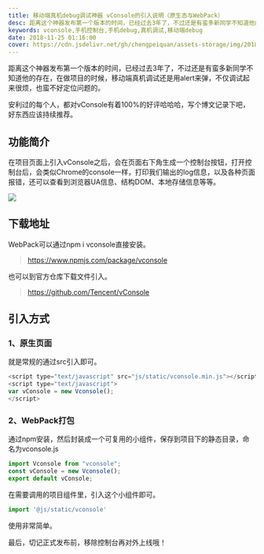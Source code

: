 ```yaml
---
title: 移动端真机debug调试神器 vConsole的引入说明（原生态与WebPack）
desc: 距离这个神器发布第一个版本的时间，已经过去3年了，不过还是有蛮多新同学不知道他的存在，在做项目的时候，移动端真机调试还是用alert来弹，不仅调试起来很烦，也蛮不好定位问题的。安利过的每个人，都对vConsole有着100%的好评哈哈哈，写个博文记录下吧，好东西应该持续推荐。
keywords: vconsole,手机控制台,手机debug,真机调试,移动端debug
date: 2018-11-25 01:16:00
cover: https://cdn.jsdelivr.net/gh/chengpeiquan/assets-storage/img/2018/11/1-1.jpg
---
```


距离这个神器发布第一个版本的时间，已经过去3年了，不过还是有蛮多新同学不知道他的存在，在做项目的时候，移动端真机调试还是用alert来弹，不仅调试起来很烦，也蛮不好定位问题的。

安利过的每个人，都对vConsole有着100%的好评哈哈哈，写个博文记录下吧，好东西应该持续推荐。

## 功能简介

在项目页面上引入vConsole之后，会在页面右下角生成一个控制台按钮，打开控制台后，会类似Chrome的console一样，打印我们输出的log信息，以及各种页面报错，还可以查看到浏览器UA信息、结构DOM、本地存储信息等等。

![](https://cdn.jsdelivr.net/gh/chengpeiquan/assets-storage/img/2018/11/11.jpg)

## 下载地址
WebPack可以通过npm i vconsole直接安装。

>https://www.npmjs.com/package/vconsole

也可以到官方仓库下载文件引入。

>https://github.com/Tencent/vConsole

## 引入方式

### 1、原生页面

就是常规的通过src引入即可。

```javascript
<script type="text/javascript" src="js/static/vconsole.min.js"></script>
<script type="text/javascript">
var vConsole = new Vconsole();
</script>
```

### 2、WebPack打包

通过npm安装，然后封装成一个可复用的小组件，保存到项目下的静态目录，命名为vconsole.js

```javascript
import Vconsole from "vconsole";
const vConsole = new Vconsole();
export default vConsole;
```

在需要调用的项目组件里，引入这个小组件即可。

```javascript
import '@js/static/vconsole'
```
使用非常简单。

最后，切记正式发布前，移除控制台再对外上线哦！